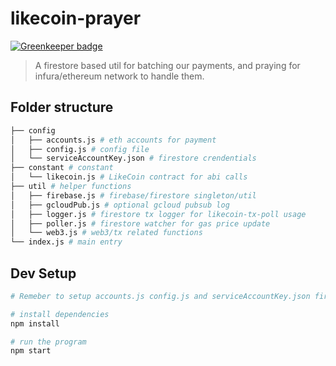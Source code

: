 # likecoin-prayer

[![Greenkeeper badge](https://badges.greenkeeper.io/likecoin/likecoin-prayer.svg)](https://greenkeeper.io/)

> A firestore based util for batching our payments, and praying for infura/ethereum network to handle them.

## Folder structure
```bash
├── config
│   ├── accounts.js # eth accounts for payment
│   ├── config.js # config file
│   └── serviceAccountKey.json # firestore crendentials
├── constant # constant
│   └── likecoin.js # LikeCoin contract for abi calls
├── util # helper functions
│   ├── firebase.js # firebase/firestore singleton/util
│   ├── gcloudPub.js # optional gcloud pubsub log
│   ├── logger.js # firestore tx logger for likecoin-tx-poll usage
│   ├── poller.js # firestore watcher for gas price update
│   └── web3.js # web3/tx related functions
└── index.js # main entry
```

## Dev Setup

``` bash
# Remeber to setup accounts.js config.js and serviceAccountKey.json first!

# install dependencies
npm install

# run the program
npm start

```

